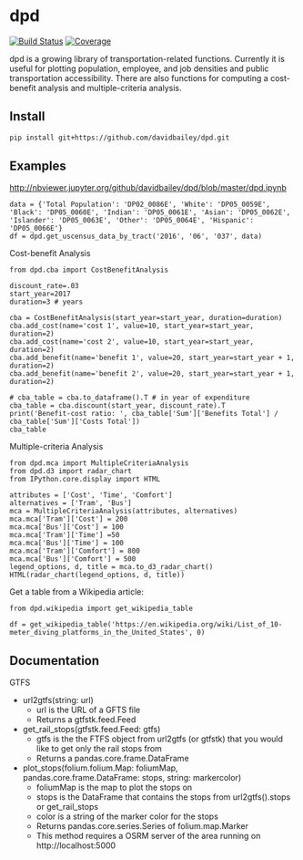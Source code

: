 # dpd

[![Build Status](https://travis-ci.com/davidbailey/dpd.svg?branch=master)](https://travis-ci.com/davidbailey/dpd)
[![Coverage](https://coveralls.io/repos/github/davidbailey/RAIL/badge.svg)](https://coveralls.io/github/davidbailey/RAIL)

dpd is a growing library of transportation-related functions. Currently it is useful for plotting population, employee, and job densities and public transportation accessibility. There are also functions for computing a cost-benefit analysis and multiple-criteria analysis.

Install
--------

```bash
pip install git+https://github.com/davidbailey/dpd.git
```

Examples
--------

http://nbviewer.jupyter.org/github/davidbailey/dpd/blob/master/dpd.ipynb

```
data = {'Total Population': 'DP02_0086E', 'White': 'DP05_0059E', 'Black': 'DP05_0060E', 'Indian': 'DP05_0061E', 'Asian': 'DP05_0062E', 'Islander': 'DP05_0063E', 'Other': 'DP05_0064E', 'Hispanic': 'DP05_0066E'}
df = dpd.get_uscensus_data_by_tract('2016', '06', '037', data)
```

Cost-benefit Analysis
```
from dpd.cba import CostBenefitAnalysis

discount_rate=.03
start_year=2017
duration=3 # years

cba = CostBenefitAnalysis(start_year=start_year, duration=duration)
cba.add_cost(name='cost 1', value=10, start_year=start_year, duration=2)
cba.add_cost(name='cost 2', value=10, start_year=start_year, duration=2)
cba.add_benefit(name='benefit 1', value=20, start_year=start_year + 1, duration=2)
cba.add_benefit(name='benefit 2', value=20, start_year=start_year + 1, duration=2)

# cba_table = cba.to_dataframe().T # in year of expenditure 
cba_table = cba.discount(start_year, discount_rate).T
print('Benefit-cost ratio: ', cba_table['Sum']['Benefits Total'] / cba_table['Sum']['Costs Total'])
cba_table
```

Multiple-criteria Analysis
```
from dpd.mca import MultipleCriteriaAnalysis
from dpd.d3 import radar_chart
from IPython.core.display import HTML

attributes = ['Cost', 'Time', 'Comfort']
alternatives = ['Tram', 'Bus']
mca = MultipleCriteriaAnalysis(attributes, alternatives)
mca.mca['Tram']['Cost'] = 200
mca.mca['Bus']['Cost'] = 100
mca.mca['Tram']['Time'] =50
mca.mca['Bus']['Time'] = 100
mca.mca['Tram']['Comfort'] = 800
mca.mca['Bus']['Comfort'] = 500
legend_options, d, title = mca.to_d3_radar_chart()
HTML(radar_chart(legend_options, d, title))
```

Get a table from a Wikipedia article:
```
from dpd.wikipedia import get_wikipedia_table

df = get_wikipedia_table('https://en.wikipedia.org/wiki/List_of_10-meter_diving_platforms_in_the_United_States', 0)
```

Documentation
--------

GTFS
* url2gtfs(string: url)
    * url is the URL of a GFTS file
    * Returns a gtfstk.feed.Feed
* get_rail_stops(gtfstk.feed.Feed: gtfs)
    * gtfs is the the FTFS object from url2gtfs (or gtfstk) that you would like to get only the rail stops from
    * Returns a pandas.core.frame.DataFrame
* plot_stops(folium.folium.Map: foliumMap, pandas.core.frame.DataFrame: stops, string: markercolor)
    * foliumMap is the map to plot the stops on
    * stops is the DataFrame that contains the stops from url2gtfs().stops or get_rail_stops
    * color is a string of the marker color for the stops
    * Returns pandas.core.series.Series of folium.map.Marker
    * This method requires a OSRM server of the area running on http://localhost:5000
